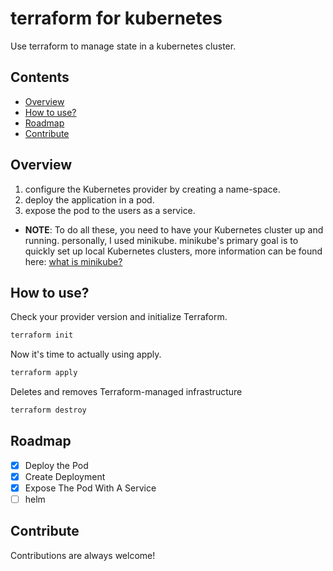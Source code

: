 # terraform for kubernetes

Use terraform to manage state in a kubernetes cluster.

## Contents

- [Overview](#overview)
- [How to use?](#how-to-use)
- [Roadmap](#roadmap)
- [Contribute](#contribute)

## Overview

1. configure the Kubernetes provider by creating a name-space.
2. deploy the application in a pod.
3. expose the pod to the users as a service.

- **NOTE**: To do all these, you need to have your Kubernetes cluster up and running.
  personally, I used minikube.
  minikube's primary goal is to quickly set up local Kubernetes clusters, more information can be found here: [what is minikube?](https://minikube.sigs.k8s.io/docs/start/)

## How to use?

Check your provider version and initialize Terraform.

```bash
terraform init
```

Now it's time to actually using apply.

```bash
terraform apply
```

Deletes and removes Terraform-managed infrastructure

```bash
terraform destroy
```

## Roadmap

- [x] Deploy the Pod
- [x] Create Deployment
- [x] Expose The Pod With A Service
- [ ] helm

## Contribute

Contributions are always welcome!
